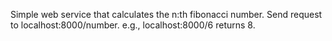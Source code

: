 Simple web service that calculates the n:th fibonacci number.
Send request to localhost:8000/number.
e.g., localhost:8000/6 returns 8.